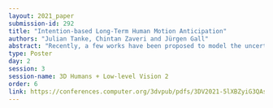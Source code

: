 ```yaml
---
layout: 2021_paper
submission-id: 292
title: "Intention-based Long-Term Human Motion Anticipation"
authors: "Julian Tanke, Chintan Zaveri and Jürgen Gall"
abstract: "Recently, a few works have been proposed to model the uncertainty of the future human motion. These works do not forecast a single sequence but multiple sequences for the same observation. While these works focused on increasing the diversity, this work focuses on keeping a high quality of the forecast sequences even for very long time horizons of up to 30 seconds. In order to achieve this goal, we propose to forecast the intention of the person ahead of time. This has the advantage that the generated human motion remains goal oriented and that the motion transitions between two actions are smooth and highly realistic. We furthermore propose a new quality metric for evaluation that correlates better with human perception than other metrics. The results and a user study show that our approach forecasts multiple sequences that are more plausible compared to the state-of-the-art."
type: Poster
day: 2
session: 3
session-name: 3D Humans + Low-level Vision 2
order: 6
link: https://conferences.computer.org/3dvpub/pdfs/3DV2021-5lXBZyiG3QAsRBKXHIjqU8/268800a596/268800a596.pdf
---
```

